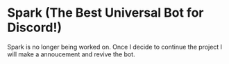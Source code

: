 # Spark (The Best Universal Bot for Discord!)

Spark is no longer being worked on. Once I decide to continue the project I will make a annoucement and revive the bot.
